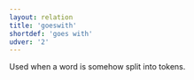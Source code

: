 ```yaml
---
layout: relation
title: 'goeswith'
shortdef: 'goes with'
udver: '2'
---
```


Used when a word is somehow split into tokens.
